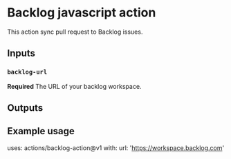 # Backlog javascript action

This action sync pull request to Backlog issues.

## Inputs

### `backlog-url`

**Required** The URL of your backlog workspace.

## Outputs

## Example usage

uses: actions/backlog-action@v1
with:
  url: 'https://workspace.backlog.com'

